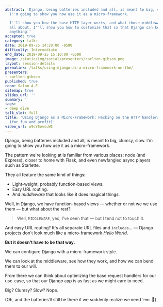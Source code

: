 ```yaml
---
abstract: 'Django, being batteries included and all, is meant to big, clumsy, slow.
  I''m going to show you how use it as a micro-framework.

  I''ll show you how the base HTTP layer works, and what those middleware things are
  all about. I''ll show you how to customize that so that Django can keep up with
  anything.'
accepted: true
category: talks
date: 2019-09-25 14:20:00 -0500
difficulty: Intermediate
end_date: 2019-09-25 15:10:00 -0500
image: /static/img/social/presenters/carlton-gibson.png
layout: session-details
permalink: /talks/using-django-as-a-micro-framework-on-the/
presenters:
- carlton-gibson
published: true
room: Salon A-E
sitemap: true
slides_url: ''
summary: ''
tags:
- deep dive
talk_slot: full
title: 'Using Django as a Micro-Framework: Hacking on the HTTP handlers and middleware
  (for fun and profit)'
video_url: w9cYEovduWI
---
```


Django, being batteries included and all, is meant to big, clumsy, slow. I'm going to show you how use it as a micro-framework.

The pattern we're looking at is familiar from various places: node (and Express), closer to home with Flask, and even newfangled async players such as Starlette.

They all feature the same kind of things:

* Light-weight, probably function-based views.
* Easy URL routing.
* And _middleware_ that looks like it does magical things.

Well, in Django, we have function-based views — whether or not we we use them — but what about the rest?

> Well, `MIDDLEWARE`, yes, I've seen that — but I tend not to touch it.

And easy URL routing? It's all separate URL files and `includes`... — Django projects don't look much like a micro-framework _Hello World_.

**But it doesn't have to be that way.**

We can configure Django with a micro-framework style.

We can look at the middleware, see how they work, and how we can bend them to our will.

From there we can think about optimizing the base request handlers for our use-case, so that our Django app is as fast as we might care to need.

Big? Clumsy? Slow? Nope.

(Oh, and the batteries'll still be there if we suddenly realize we need 'em. 🙂)

